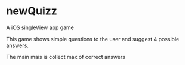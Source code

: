 # newQuizz
A iOS singleView app game

This game shows simple questions to the user and suggest 4 possible answers.

The main mais is collect max of correct answers






